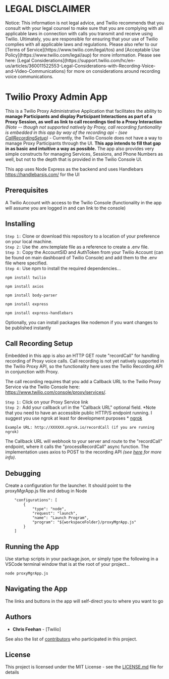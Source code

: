 # LEGAL DISCLAIMER
<aside class="warning">
Notice: This information is not legal advice, and Twilio recommends that you consult with your legal counsel to make sure that you are complying with all applicable laws in connection with calls you transmit and receive using Twilio. Ultimately, you are responsible for ensuring that your use of Twilio complies with all applicable laws and regulations. Please also refer to our [Terms of Service](https://www.twilio.com/legal/tos) and [Acceptable Use Policy](https://www.twilio.com/legal/aup) for more information. Please see here: [Legal Considerations](https://support.twilio.com/hc/en-us/articles/360011522553-Legal-Considerations-with-Recording-Voice-and-Video-Communications) for more on considerations around recording voice communications.
</aside>

# Twilio Proxy Admin App

This is a Twilio Proxy Administrative Application that facilitates the ability to **manage Participants and display Participant Interactions as part of a Proxy Session, as well as link to call recordings tied to a Proxy Interaction** *(Note -- though not supported natively by Proxy, call recording funtionality is embedded in this app by way of the recording api - (see [CallRecordingSetup](#call-recording-setup))* - Currently, the Twilio Console does not have a way to manage Proxy Participants through the UI. **This app intends to fill that gap in as basic and intuitive a way as possible.** The app also provides very simple constructs for managing Services, Sessions, and Phone Numbers as well, but not to the depth that is provided in the Twilio Console UI.

This app uses Node Express as the backend and uses Handlebars https://handlebarsjs.com/ for the UI

## Prerequisites

A Twilio Account with access to the Twilio Console (functionality in the app will assume you are logged in and can link to the console)

## Installing

```Step 1:``` Clone or download this repository to a location of your preference on your local machine.<br> 
```Step 2:``` Use the .env.template file as a reference to create a .env file.<br>
```Step 3:``` Copy the AccountSID and AuthToken from your Twilio Account (can be found on main dashboard of Twilio Console) and add them to the .env file where specified.<br> 
```Step 4:``` Use npm to install the required dependencies...<br> 

```
npm install twilio
```
```
npm install axios
```
```
npm install body-parser
```
```
npm install express
```
```
npm install express-handlebars
```

Optionally, you can install packages like nodemon if you want changes to be published instantly

## Call Recording Setup

Embedded in this app is also an HTTP GET route "recordCall" for handling recording of Proxy voice calls. Call recording is not yet natively supported in the Twilio Proxy API, so the functionality here uses the Twilio Recording API in conjunction with Proxy.

The call recording requires that you add a Callback URL to the Twilio Proxy Service via the Twilio Console here: https://www.twilio.com/console/proxy/services/.

```Step 1:``` Click on your Proxy Service link<br>
```Step 2:``` Add your callback url in the "Callback URL" optional field. *Note that you need to have an accessible public HTTP/S endpoint running. I suggest you use ngrok at least for development purposes * [ngrok](https://ngrok.com/)<br>

```
Example URL: http://XXXXXX.ngrok.io/recordCall (if you are running ngrok)
```
The Callback URL will webhook to your server and route to the "recordCall" endpoint, where it calls the "processRecordCall" async function. The implementation uses axios to POST to the recording API *(see [here](https://www.twilio.com/docs/voice/api/recording#create-a-recording-resource) for more info)*.

## Debugging

Create a configuration for the launcher. It should point to the proxyMgrApp.js file and debug in Node
```
    "configurations": [
        {
            "type": "node",
            "request": "launch",
            "name": "Launch Program",
            "program": "${workspaceFolder}/proxyMgrApp.js"
        }
    ]
```

## Running the App

Use startup scripts in your package.json, or simply type the following in a VSCode terminal window that is at the root of your project...

```
node proxyMgrApp.js
```

## Navigating the App

The links and buttons in the app will self-direct you to where you want to go

## Authors

* **Chris Feehan** - [Twilio]

See also the list of [contributors](https://github.com/your/project/contributors) who participated in this project.

## License

This project is licensed under the MIT License - see the [LICENSE.md](LICENSE.md) file for details



